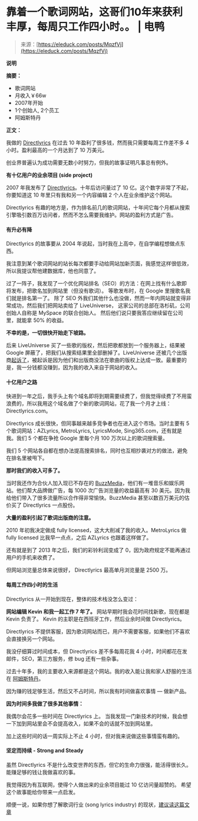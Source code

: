 <!--yml
category: 访谈
date: 2022-06-28 10:39:38
-->

# 靠着一个歌词网站，这哥们10年来获利丰厚，每周只工作四小时。。 | 电鸭

> 来源：[https://eleduck.com/posts/MqzfVj](https://eleduck.com/posts/MqzfVj)

**说明**

**摘要：**

*   歌词网站
*   月收入￥66w
*   2007年开始
*   1个创始人, 2个员工
*   阿姆斯特丹

**正文：**

我做的 [Directlyrics](https://www.directlyrics.com/) 在过去 10 年盈利了很多钱，然而我只需要每周工作差不多 4 小时。盈利最高的一个月达到了 10 万美元。

创业界普遍认为成功需要无数小时努力，但我的故事证明凡事总有例外。

**有十亿用户的业余项目 (side project)**

2007 年我发布了 [Directlyrics](https://www.directlyrics.com/)。十年后访问量过了 10 亿。这个数字非常了不起，你要知道这 10 年里只有我和另一个内容编辑 2
个人在业余维护这个网站。

Directlyrics 有趣的地方是，作为排名前几的歌词网站，十年间它每个月都从搜索引擎吸引数百万访问者，然而不怎么需要我维护。网站的盈利方式是广告。

#### **有升必有降**

Directlyrics 的故事要从 2004 年说起，当时我在上高中，在自学编程想做点东西。

我注意到某个歌词网站的站长每次都要手动给网站加新页面，我感觉这样很低效，所以我提议帮他建数据库，他也同意了。

过了一阵子，我发现了一个优化网站排名（SEO）的方法：在网上找有什么歌即将发布，把歌名加到网站里（但没有歌词）。 等歌发布时，在 Google 里搜歌名我们就是排名第一了。
除了 SEO 外我们其他什么也没做，然而一年内网站就变得非常成功，然后我们把网站卖给了 LiveUniverse，
这家公司的总部在洛杉矶，公司创始人自称是 MySpace 的联合创始人。
然后他们说只要我答应继续留在公司里，就能拿 50% 的收益。

**不幸的是，一切很快开始走下坡路。**

后来 LiveUniverse 买了一些歌的版权，然后把歌都放到一个服务器上，结果被 Google 屏蔽了，把我们从搜索结果里全部删掉了。LiveUniverse 还被几个出版商[起诉了](http://digitalmediawire.com/2010/08/11/court-orders-liveuniverse-to-shutter-unlicensed-lyrics-sites/)，被起诉是因为他们和出版商没法在歌曲的版权上达成一致。最重要的是，我一分钱都没赚到，因为我的收入来自于网站的收入。

#### **十亿用户之路**

快进到一年之后，我手头上有个域名即将到期需要续费了，但我觉得续费了不用蛮浪费的，所以我用这个域名做了个新的歌词网站，花了我一个月才上线：Directlyrics.com。

Directlyrics 成长很快，但同事越来越多竞争者也在进入这个市场。当时主要有 5
个歌词网站：AZLyrics, MetroLyrics, LyricsMode, Sing365.com，还有就是我。我们 5 个都在争抢 Google 里每个月 100 万次以上的歌词搜索量。

我们 5 个网站各自都在想办法提高搜索排名，同时也互相抄袭对方的做法，避免在排名里被甩下。

**那时我们的收入可多了。**

当时我还作为合伙人加入现已不存在的 [BuzzMedia](https://en.wikipedia.org/w/index.php?title=SpinMedia&oldid=479145002)，他们有一堆音乐和娱乐网站。他们帮大品牌做广告，每 1000 次广告浏览量的收益最高有 30 美元。因为我给他们带入了很多流量所以合作得非常愉快。BuzzMedia 甚至以数百万美元的估价买了 Directlyrics 一点股份。

**大量的盈利引起了歌词出版商的注意。**

2010 年初我决定做成 fully licensed，这大大削减了我的收入。MetroLyrics 做 fully licensed 比我早一点点，之后 AZLyrics 也跟着这样做了。

还有就是到了 2013 年之后，我们的彩铃利润变成了 0，因为政府规定不能再通过用户的手机来收费了。

但网站浏览量总体来说很好， Directlyrics 最高单月浏览量是 2500 万。

#### **每周工作四小时的生活**

Directlyrics 从一开始到现在，整体的技术栈没怎么变过：

**网站编辑 Kevin 和我一起工作 7 年了。**
网站早期时我会花时间找新歌，现在都是 Kevin 负责了。
Kevin 的主职是在西班牙工作，然后业余时间做 Directlyrics。

Directlyrics 不提供客服，因为歌词网站而已，用户不需要客服，如果他们不喜欢会直接换另一个网站。

我没仔细算过时间成本，但 Directlyrics 差不多每周花我 4 小时，时间都花在发邮件，SEO，第三方服务，修 bug 还有一些杂事。

过去十年多，我的主要收入来源都是这个网站。我的收入能让我和家人舒服的生活在 [阿姆斯特丹](https://www.iamsterdam.com/en/)。

因为赚的钱足够生活，然后又不占时间，所以我有时间做喜欢事情 — 做新产品。

**因为时间多我做了很多其他事情：**

我偶尔会花多一些时间在 Directlyrics 上。 当我发现一门新技术的时候，我会想一下加到网站里会不会提高收入，如果不会的话就不加到网站里。

加上这些时间的话一周实际上不止 4 小时，但对我来说做这些事情蛮有趣的。

#### **坚定而持续 - Strong and Steady**

虽然 Directlyrics 不是什么改变世界的东西，但它的生命力很强，能活得很长久。
能赚足够的钱让我做喜欢的事。

我觉得因为有互联网，使得个人做出来的业余项目能过 10 亿访问量超赞的。
希望这个故事能给你带来一点启发。

顺便一说，如果你想了解歌词行业 (song lyrics industry) 的现状，[建议读这篇文章](https://omr.com/en/boom-bust-song-lyric-pages/)